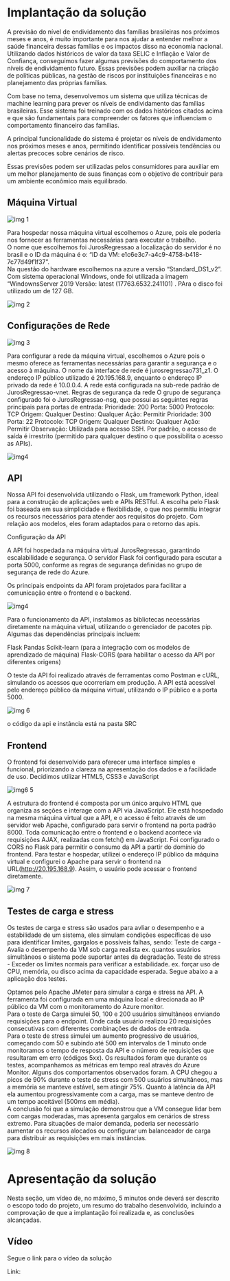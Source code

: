 # Implantação da solução

A previsão do nível de endividamento das famílias brasileiras nos próximos meses e anos, é muito importante para nos ajudar a entender melhor a saúde financeira dessas famílias e os impactos disso na economia nacional. Utilizando dados históricos de valor da taxa SELIC e Inflação e Valor de Confiança, conseguimos fazer algumas previsões do comportamento dos níveis de endividamento futuro. Essas previsões podem auxiliar na criação de políticas públicas, na gestão de riscos por instituições financeiras e no planejamento das próprias famílias.

Com base no tema, desenvolvemos um sistema que utiliza técnicas de machine learning para prever os níveis de endividamento das famílias brasileiras. Esse sistema foi treinado com os dados históricos citados acima e que são fundamentais para compreender os fatores que influenciam o comportamento financeiro das famílias.

A principal funcionalidade do sistema é projetar os níveis de endividamento nos próximos meses e anos, permitindo identificar possíveis tendências ou alertas precoces sobre cenários de risco. 

Essas previsões podem ser utilizadas pelos consumidores para auxiliar em um melhor planejamento de suas finanças com o objetivo de contribuir para um ambiente econômico mais equilibrado.


## Máquina Virtual

![img 1](https://github.com/user-attachments/assets/dca358ab-857e-4558-b643-00bedb6d240b)

Para hospedar nossa máquina virtual escolhemos o Azure, pois ele poderia nos fornecer as ferramentas necessárias para executar o trabalho.  
O nome que escolhemos foi JurosRegressao a localização do servidor é no brasil e o ID da máquina é o: “ID da VM: e1c6e3c7-a4c9-4758-b418-7c77d49f1f37”.  
Na questão do hardware escolhemos na azure a versão “Standard_DS1_v2”. Com sistema operacional Windows, onde foi utilizada a imagem “WindownsServer 2019 Versão: latest (17763.6532.241101) . PAra o disco foi utilizado um de 127 GB.

![img 2](https://github.com/user-attachments/assets/ae1d671a-d646-4dbe-818b-06b52a53e9e4)

## Configurações de Rede

![img 3](https://github.com/user-attachments/assets/85855475-56e3-4552-82ba-454cc6acb11d)

Para configurar a rede da máquina virtual, escolhemos o Azure pois o mesmo oferece as ferramentas necessárias para garantir a segurança e o acesso à máquina. O nome da interface de rede é jurosregressao731_z1.
O endereço IP público utilizado é 20.195.168.9, enquanto o endereço IP privado da rede é 10.0.0.4. A rede está configurada na sub-rede padrão de JurosRegressao-vnet.
Regras de segurança da rede
O grupo de segurança configurado foi o JurosRegressao-nsg, que possui as seguintes regras principais para portas de entrada:
Prioridade: 200
Porta: 5000
Protocolo: TCP
Origem: Qualquer
Destino: Qualquer
Ação: Permitir
Prioridade: 300
Porta: 22
Protocolo: TCP
Origem: Qualquer
Destino: Qualquer
Ação: Permitir
Observação: Utilizada para acesso SSH.
Por padrão, o acesso de saída é irrestrito (permitido para qualquer destino o que possibilita o acesso as APIs).

![img4](https://github.com/user-attachments/assets/8f06e20d-4fe5-4ff9-b5c5-ff9f7ecd531c)

## API

Nossa API foi desenvolvida utilizando o Flask, um framework Python, ideal para a construção de aplicações web e APIs RESTful. A escolha pelo Flask foi baseada em sua simplicidade e flexibilidade, o que nos permitiu integrar os recursos necessários para atender aos requisitos do projeto. Com relação aos modelos, eles foram adaptados para o retorno das apis.

Configuração da API

A API foi hospedada na máquina virtual JurosRegressao, garantindo escalabilidade e segurança. O servidor Flask foi configurado para escutar a porta 5000, conforme as regras de segurança definidas no grupo de segurança de rede do Azure.

Os principais endpoints da API foram projetados para facilitar a comunicação entre o frontend e o backend. 

![img4](https://github.com/user-attachments/assets/83de4578-ad46-4f4e-bc93-f6540cc4ab69)

Para o funcionamento da API, instalamos as bibliotecas necessárias diretamente na máquina virtual, utilizando o gerenciador de pacotes pip. Algumas das dependências principais incluem:

Flask
Pandas
Scikit-learn (para a integração com os modelos de aprendizado de máquina)
Flask-CORS (para habilitar o acesso da API por diferentes origens)

O teste da API foi realizado através de ferramentas como Postman e cURL, simulando os acessos que ocorreriam em produção. A API está acessível pelo endereço público da máquina virtual, utilizando o IP público e a porta 5000.

![img 6](https://github.com/user-attachments/assets/103ebb32-e871-460f-a149-c9319caad399)

o código da api e instância está na pasta SRC

## Frontend

O frontend foi desenvolvido para oferecer uma interface simples e funcional, priorizando a clareza na apresentação dos dados e a facilidade de uso. Decidimos utilizar HTML5, CSS3 e JavaScript

![img6 5](https://github.com/user-attachments/assets/8d4fb70f-8b59-45bc-958a-ff7428385589)

A estrutura do frontend é composta por um único arquivo HTML que organiza as seções e interage com a API via JavaScript. Ele está hospedado na mesma máquina virtual que a API, e o acesso é feito através de um servidor web Apache, configurado para servir o frontend na porta padrão 8000.
Toda comunicação entre o frontend e o backend acontece via requisições AJAX, realizadas com fetch() em JavaScript. Foi configurado o CORS no Flask para permitir o consumo da API a partir do domínio do frontend.
Para testar e hospedar, utilizei o endereço IP público da máquina virtual e configurei o Apache para servir o frontend na URL(http://20.195.168.9). Assim, o usuário pode acessar o frontend diretamente.

![img 7](https://github.com/user-attachments/assets/06d727ac-2f28-4f9b-8035-ebebb2e3d1e5)

## Testes de carga e stress

Os testes de carga e stress são usados para avliar o desempenho e a estabilidade de um sistema, eles simulam condições específicas de uso para identificar limites, gargalos e possíveis falhas, sendo:
Teste de carga  - Avalia o desempenho da VM sob carga realista ex. quantos usuários simultâneos  o sistema pode suportar antes da degradação.
Teste de stress - Exceder os limites normais para verificar a estabilidade. ex. forçar uso de CPU, memória, ou disco acima da capacidade esperada.
Segue abaixo a a aplicação dos testes.

Optamos pelo Apache JMeter para simular a carga e stress na API. A ferramenta foi configurada em uma máquina local e direcionada ao IP público da VM com o monitoramento do Azure monitor.  
Para o teste de Carga simulei 50, 100 e 200 usuários simultâneos enviando requisições para o endpoint. Onde cada usuário realizou 20 requisições consecutivas com diferentes combinações de dados de entrada.  
Para o teste de stress simulei um aumento progressivo de usuários, começando com 50 e subindo até 500 em intervalos de 1 minuto onde monitoramos o tempo de resposta da API e o número de requisições que resultaram em erro (códigos 5xx).
Os resultados foram que durante os testes, acompanhamos as métricas em tempo real através do Azure Monitor. Alguns dos comportamentos observados foram. A CPU chegou a picos de 90% durante o teste de stress com 500 usuários simultâneos, mas a memória se manteve estável, sem atingir 75%. Quanto à latência da API ela aumentou progressivamente com a carga, mas se manteve dentro de um tempo aceitável (500ms em média).  
A conclusão foi que a simulação demonstrou que a VM consegue lidar bem com cargas moderadas, mas apresenta gargalos em cenários de stress extremo. Para situações de maior demanda, poderia ser necessário aumentar os recursos alocados ou configurar um balanceador de carga para distribuir as requisições em mais instâncias.

![img 8](https://github.com/user-attachments/assets/64e77c00-443b-43a7-bd2f-b88276f419c7)

# Apresentação da solução

Nesta seção, um vídeo de, no máximo, 5 minutos onde deverá ser descrito o escopo todo do projeto, um resumo do trabalho desenvolvido, incluindo a comprovação de que a implantação foi realizada e, as conclusões alcançadas.

##  Vídeo

Segue o link para o vídeo da solução 

Link: 
